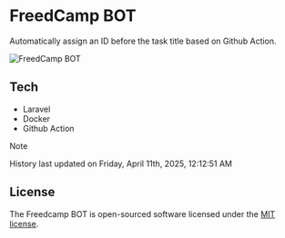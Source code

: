 # FreedCamp BOT

Automatically assign an ID before the task title based on Github Action.

![FreedCamp BOT](https://repository-images.githubusercontent.com/737932867/7d34798b-2680-471c-b089-a78a718d3d6a)

## Tech

- Laravel
- Docker
- Github Action

> [!NOTE]  
> History last updated on Friday, April 11th, 2025, 12:12:51 AM

## License

The Freedcamp BOT is open-sourced software licensed under the [MIT license](https://opensource.org/licenses/MIT).
